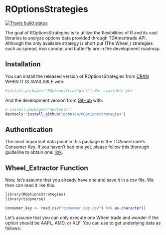 
<!-- README.md is generated from README.Rmd. Please edit that file -->

# ROptionsStrategies

<!-- badges: start -->

[![Travis build
status](https://travis-ci.com/pohnson/ROptionsStrategies.svg?branch=main)](https://travis-ci.com/pohnson/ROptionsStrategies)
<!-- badges: end -->

The goal of ROptionsStrategies is to utilize the flexibilities of R and
its vast libraries to analyze options data provided through TDAmeritrade
API. Although the only available strategy is short put (The Wheel,)
strategies such as spread, iron condor, and butterfly are in the
development roadmap.

## Installation

You can install the released version of ROptionsStrategies from
[CRAN](https://CRAN.R-project.org) WHEN IT IS AVAILABLE with:

``` r
#install.packages("ROptionsStrategies") Not available yet
```

And the development version from [GitHub](https://github.com/) with:

``` r
# install.packages("devtools")
devtools::install_github("pohnson/ROptionsStrategies")
```

## Authentication

The most important data point in this package is the TDAmeritrade’s
Consumer Key. If you haven’t had one yet, please follow this thorough
guideline to obtain one:
<a href="ttps://www.reddit.com/r/algotrading/comments/c81vzq/td_ameritrade_api_access_2019_guide/">link</a>.

## Wheel\_Extractor Function

Now, let’s assume that you already have one and save it in a csv file.
We then can read it like this.

``` r
library(ROptionsStrategies)
library(tidyverse)

consumer_key <- read_csv("consumer_key.csv") %>% as.character()
```

Let’s assume that you can only execute one Wheel trade and wonder if the
option should be AAPL, AMD, or XLF. You can use to get underlying data
as follows:
